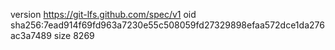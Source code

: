 version https://git-lfs.github.com/spec/v1
oid sha256:7ead914f69fd963a7230e55c508059fd27329898efaa572dce1da276ac3a7489
size 8269
